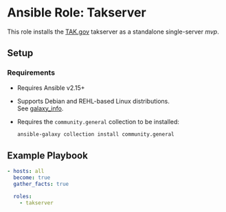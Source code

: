 # Ansible Role: Takserver

This role installs the [TAK.gov](https://tak.gov/) takserver as a standalone single-server _mvp_.

## Setup

### Requirements

- Requires Ansible v2.15+

- Supports Debian and REHL-based Linux distributions.\
  See [galaxy_info](https://github.com/ThatKalle/ansible-role-takserver/blob/main/meta/main.yml#L10).

- Requires the `community.general` collection to be installed:

  ```bash
  ansible-galaxy collection install community.general
  ```

## Example Playbook

```yml
- hosts: all
  become: true
  gather_facts: true

  roles:
    - takserver
```